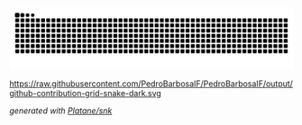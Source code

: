 <picture>
  <source media="(prefers-color-scheme: dark)" srcset="https://raw.githubusercontent.com/PedroBarbosaIF/PedroBarbosaIF/output/github-contribution-grid-snake.svg">
  <img alt="github contribution grid snake animation" src="https://raw.githubusercontent.com/PedroBarbosaIF/PedroBarbosaIF/output/github-contribution-grid-snake-dark.svg">
</picture>

https://raw.githubusercontent.com/PedroBarbosaIF/PedroBarbosaIF/output/github-contribution-grid-snake-dark.svg

_generated with [Platane/snk](https://github.com/Platane/snk)_

